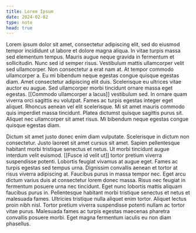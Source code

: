 ```yaml
---
title: Lorem Ipsum
date: 2024-02-02
type: note
head: true
---
```


Lorem ipsum dolor sit amet, consectetur adipiscing elit, sed do eiusmod tempor incididunt ut labore et dolore magna aliqua. In vitae turpis massa sed elementum tempus. Mauris augue neque gravida in fermentum et sollicitudin. Nunc sed id semper risus. Vestibulum mattis ullamcorper velit sed ullamcorper. Non consectetur a erat nam at. At tempor commodo ullamcorper a. Eu mi bibendum neque egestas congue quisque egestas diam. Amet consectetur adipiscing elit duis. Scelerisque eu ultrices vitae auctor eu augue. Sed ullamcorper morbi tincidunt ornare massa eget egestas. [[Commodo ullamcorper a lacus]] vestibulum sed. In ornare quam viverra orci sagittis eu volutpat. Fames ac turpis egestas integer eget aliquet. Rhoncus aenean vel elit scelerisque. Mi sit amet mauris commodo quis imperdiet massa tincidunt. Platea dictumst quisque sagittis purus sit. Aliquet nec ullamcorper sit amet risus. Mi bibendum neque egestas congue quisque egestas diam.

Dictum sit amet justo donec enim diam vulputate. Scelerisque in dictum non consectetur. Justo laoreet sit amet cursus sit amet. Sapien pellentesque habitant morbi tristique senectus et netus. Ut morbi tincidunt augue interdum velit euismod. [[Fusce id velit ut]] tortor pretium viverra suspendisse potenti. Lobortis feugiat vivamus at augue eget. Fames ac turpis egestas sed tempus urna. Dignissim convallis aenean et tortor at risus viverra adipiscing at. Faucibus purus in massa tempor nec. Eget arcu dictum varius duis at consectetur lorem donec massa. Risus nec feugiat in fermentum posuere urna nec tincidunt. Eget nunc lobortis mattis aliquam faucibus purus in. Pellentesque habitant morbi tristique senectus et netus et malesuada fames. Ultricies tristique nulla aliquet enim tortor. Aliquet lectus proin nibh nisl. Tortor pretium viverra suspendisse potenti nullam ac tortor vitae purus. Malesuada fames ac turpis egestas maecenas pharetra convallis posuere morbi. Eget magna fermentum iaculis eu non diam phasellus.
